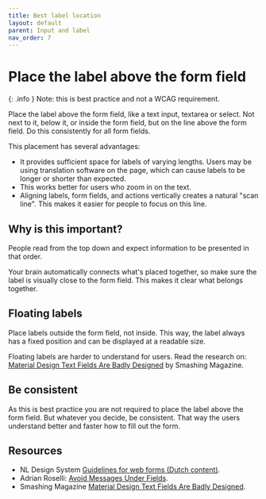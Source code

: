 ```yaml
---
title: Best label location
layout: default
parent: Input and label
nav_order: 7
---
```


# Place the label above the form field

{: .info }
Note: this is best practice and not a WCAG requirement. 

Place the label above the form field, like a text input, textarea or select. Not next to it, below it, or inside the form field, but on the line above the form field. Do this consistently for all form fields. 

This placement has several advantages:

- It provides sufficient space for labels of varying lengths. Users may be using translation software on the page, which can cause labels to be longer or shorter than expected.
- This works better for users who zoom in on the text.
- Aligning labels, form fields, and actions vertically creates a natural "scan line". This makes it easier for people to focus on this line.

## Why is this important? 

People read from the top down and expect information to be presented in that order.

Your brain automatically connects what's placed together, so make sure the label is visually close to the form field. This makes it clear what belongs together.


## Floating labels

Place labels outside the form field, not inside. This way, the label always has a fixed position and can be displayed at a readable size.

Floating labels are harder to understand for users. Read the research on: [Material Design Text Fields Are Badly Designed](https://www.smashingmagazine.com/2021/02/material-design-text-fields/) by Smashing Magazine.

## Be consistent

As this is best practice you are not required to place the label above the form field. But whatever you decide, be consistent. That way the users understand better and faster how to fill out the form.

## Resources

- NL Design System [Guidelines for web forms (Dutch content)](https://nldesignsystem.nl/richtlijnen/formulieren/).
- Adrian Roselli: [Avoid Messages Under Fields](https://adrianroselli.com/2017/01/avoid-messages-under-fields.html).
- Smashing Magazine [Material Design Text Fields Are Badly Designed](https://www.smashingmagazine.com/2021/02/material-design-text-fields/).
